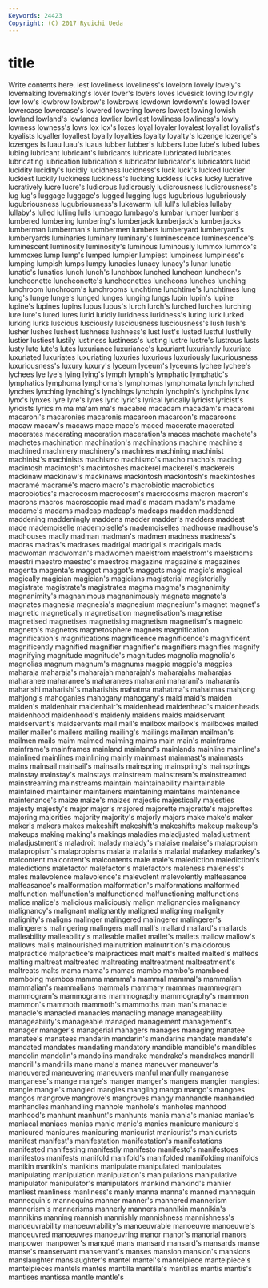 ```yaml
---
Keywords: 24423 
Copyright: (C) 2017 Ryuichi Ueda
---
```


# title

Write contents here.
iest loveliness loveliness's lovelorn lovely lovely's lovemaking lovemaking's lover
lover's lovers loves lovesick loving lovingly low low's lowbrow lowbrow's
lowbrows lowdown lowdown's lowed lower lowercase lowercase's lowered lowering lowers
lowest lowing lowish lowland lowland's lowlands lowlier lowliest lowliness lowliness's
lowly lowness lowness's lows lox lox's loxes loyal loyaler loyalest
loyalist loyalist's loyalists loyaller loyallest loyally loyalties loyalty loyalty's lozenge
lozenge's lozenges ls luau luau's luaus lubber lubber's lubbers lube
lube's lubed lubes lubing lubricant lubricant's lubricants lubricate lubricated lubricates
lubricating lubrication lubrication's lubricator lubricator's lubricators lucid lucidity lucidity's lucidly
lucidness lucidness's luck luck's lucked luckier luckiest luckily luckiness luckiness's
lucking luckless lucks lucky lucrative lucratively lucre lucre's ludicrous ludicrously
ludicrousness ludicrousness's lug lug's luggage luggage's lugged lugging lugs lugubrious
lugubriously lugubriousness lugubriousness's lukewarm lull lull's lullabies lullaby lullaby's lulled
lulling lulls lumbago lumbago's lumbar lumber lumber's lumbered lumbering lumbering's
lumberjack lumberjack's lumberjacks lumberman lumberman's lumbermen lumbers lumberyard lumberyard's lumberyards
luminaries luminary luminary's luminescence luminescence's luminescent luminosity luminosity's luminous luminously
lummox lummox's lummoxes lump lump's lumped lumpier lumpiest lumpiness lumpiness's
lumping lumpish lumps lumpy lunacies lunacy lunacy's lunar lunatic lunatic's
lunatics lunch lunch's lunchbox lunched luncheon luncheon's luncheonette luncheonette's luncheonettes
luncheons lunches lunching lunchroom lunchroom's lunchrooms lunchtime lunchtime's lunchtimes lung
lung's lunge lunge's lunged lunges lunging lungs lupin lupin's lupine
lupine's lupines lupins lupus lupus's lurch lurch's lurched lurches lurching
lure lure's lured lures lurid luridly luridness luridness's luring lurk
lurked lurking lurks luscious lusciously lusciousness lusciousness's lush lush's lusher
lushes lushest lushness lushness's lust lust's lusted lustful lustfully lustier
lustiest lustily lustiness lustiness's lusting lustre lustre's lustrous lusts lusty
lute lute's lutes luxuriance luxuriance's luxuriant luxuriantly luxuriate luxuriated luxuriates
luxuriating luxuries luxurious luxuriously luxuriousness luxuriousness's luxury luxury's lyceum lyceum's
lyceums lychee lychee's lychees lye lye's lying lying's lymph lymph's
lymphatic lymphatic's lymphatics lymphoma lymphoma's lymphomas lymphomata lynch lynched lynches
lynching lynching's lynchings lynchpin lynchpin's lynchpins lynx lynx's lynxes lyre
lyre's lyres lyric lyric's lyrical lyrically lyricist lyricist's lyricists lyrics
m ma ma'am ma's macabre macadam macadam's macaroni macaroni's macaronies
macaronis macaroon macaroon's macaroons macaw macaw's macaws mace mace's maced
macerate macerated macerates macerating maceration maceration's maces machete machete's machetes
machination machination's machinations machine machine's machined machinery machinery's machines machining
machinist machinist's machinists machismo machismo's macho macho's macing macintosh macintosh's
macintoshes mackerel mackerel's mackerels mackinaw mackinaw's mackinaws mackintosh mackintosh's mackintoshes
macramé macramé's macro macro's macrobiotic macrobiotics macrobiotics's macrocosm macrocosm's macrocosms
macron macron's macrons macros macroscopic mad mad's madam madam's madame
madame's madams madcap madcap's madcaps madden maddened maddening maddeningly maddens
madder madder's madders maddest made mademoiselle mademoiselle's mademoiselles madhouse madhouse's
madhouses madly madman madman's madmen madness madness's madras madras's madrases
madrigal madrigal's madrigals mads madwoman madwoman's madwomen maelstrom maelstrom's maelstroms
maestri maestro maestro's maestros magazine magazine's magazines magenta magenta's maggot
maggot's maggots magic magic's magical magically magician magician's magicians magisterial
magisterially magistrate magistrate's magistrates magma magma's magnanimity magnanimity's magnanimous magnanimously
magnate magnate's magnates magnesia magnesia's magnesium magnesium's magnet magnet's magnetic
magnetically magnetisation magnetisation's magnetise magnetised magnetises magnetising magnetism magnetism's magneto
magneto's magnetos magnetosphere magnets magnification magnification's magnifications magnificence magnificence's magnificent
magnificently magnified magnifier magnifier's magnifiers magnifies magnify magnifying magnitude magnitude's
magnitudes magnolia magnolia's magnolias magnum magnum's magnums magpie magpie's magpies
maharaja maharaja's maharajah maharajah's maharajahs maharajas maharanee maharanee's maharanees maharani
maharani's maharanis maharishi maharishi's maharishis mahatma mahatma's mahatmas mahjong mahjong's
mahoganies mahogany mahogany's maid maid's maiden maiden's maidenhair maidenhair's maidenhead
maidenhead's maidenheads maidenhood maidenhood's maidenly maidens maids maidservant maidservant's maidservants
mail mail's mailbox mailbox's mailboxes mailed mailer mailer's mailers mailing
mailing's mailings mailman mailman's mailmen mails maim maimed maiming maims
main main's mainframe mainframe's mainframes mainland mainland's mainlands mainline mainline's
mainlined mainlines mainlining mainly mainmast mainmast's mainmasts mains mainsail mainsail's
mainsails mainspring mainspring's mainsprings mainstay mainstay's mainstays mainstream mainstream's mainstreamed
mainstreaming mainstreams maintain maintainability maintainable maintained maintainer maintainers maintaining maintains
maintenance maintenance's maize maize's maizes majestic majestically majesties majesty majesty's
major major's majored majorette majorette's majorettes majoring majorities majority majority's
majorly majors make make's maker maker's makers makes makeshift makeshift's
makeshifts makeup makeup's makeups making making's makings maladies maladjusted maladjustment
maladjustment's maladroit malady malady's malaise malaise's malapropism malapropism's malapropisms malaria
malaria's malarial malarkey malarkey's malcontent malcontent's malcontents male male's malediction
malediction's maledictions malefactor malefactor's malefactors maleness maleness's males malevolence malevolence's
malevolent malevolently malfeasance malfeasance's malformation malformation's malformations malformed malfunction malfunction's
malfunctioned malfunctioning malfunctions malice malice's malicious maliciously malign malignancies malignancy
malignancy's malignant malignantly maligned maligning malignity malignity's maligns malinger malingered
malingerer malingerer's malingerers malingering malingers mall mall's mallard mallard's mallards
malleability malleability's malleable mallet mallet's mallets mallow mallow's mallows malls
malnourished malnutrition malnutrition's malodorous malpractice malpractice's malpractices malt malt's malted
malted's malteds malting maltreat maltreated maltreating maltreatment maltreatment's maltreats malts
mama mama's mamas mambo mambo's mamboed mamboing mambos mamma mamma's
mammal mammal's mammalian mammalian's mammalians mammals mammary mammas mammogram mammogram's
mammograms mammography mammography's mammon mammon's mammoth mammoth's mammoths man man's
manacle manacle's manacled manacles manacling manage manageability manageability's manageable managed
management management's manager manager's managerial managers manages managing manatee manatee's
manatees mandarin mandarin's mandarins mandate mandate's mandated mandates mandating mandatory
mandible mandible's mandibles mandolin mandolin's mandolins mandrake mandrake's mandrakes mandrill
mandrill's mandrills mane mane's manes maneuver maneuver's maneuvered maneuvering maneuvers
manful manfully manganese manganese's mange mange's manger manger's mangers mangier
mangiest mangle mangle's mangled mangles mangling mango mango's mangoes mangos
mangrove mangrove's mangroves mangy manhandle manhandled manhandles manhandling manhole manhole's
manholes manhood manhood's manhunt manhunt's manhunts mania mania's maniac maniac's
maniacal maniacs manias manic manic's manics manicure manicure's manicured manicures
manicuring manicurist manicurist's manicurists manifest manifest's manifestation manifestation's manifestations manifested
manifesting manifestly manifesto manifesto's manifestoes manifestos manifests manifold manifold's manifolded
manifolding manifolds manikin manikin's manikins manipulate manipulated manipulates manipulating manipulation
manipulation's manipulations manipulative manipulator manipulator's manipulators mankind mankind's manlier manliest
manliness manliness's manly manna manna's manned mannequin mannequin's mannequins manner
manner's mannered mannerism mannerism's mannerisms mannerly manners mannikin mannikin's mannikins
manning mannish mannishly mannishness mannishness's manoeuvrability manoeuvrability's manoeuvrable manoeuvre manoeuvre's
manoeuvred manoeuvres manoeuvring manor manor's manorial manors manpower manpower's manqué
mans mansard mansard's mansards manse manse's manservant manservant's manses mansion
mansion's mansions manslaughter manslaughter's mantel mantel's mantelpiece mantelpiece's mantelpieces mantels
mantes mantilla mantilla's mantillas mantis mantis's mantises mantissa mantle mantle's
